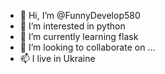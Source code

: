 - 👋 Hi, I’m @FunnyDevelop580
- 👀 I’m interested in python
- 🌱 I’m currently learning flask
- 💞️ I’m looking to collaborate on ...
- 📫 I live in Ukraine

<!---
FunnyDevelop580/FunnyDevelop580 is a ✨ special ✨ repository because its `README.md` (this file) appears on your GitHub profile.
You can click the Preview link to take a look at your changes.
--->

